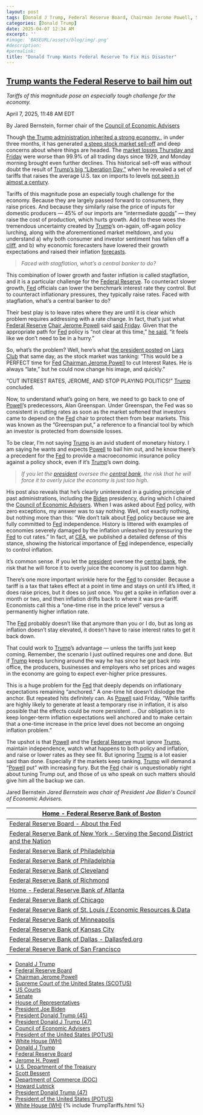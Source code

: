 ```yaml
---
layout: post
tags: [Donald J Trump, Federal Reserve Board, Chairman Jerome Powell, Supreme Court of the United States (SCOTUS), US Courts, Senate, House of Representatives, President Joe Biden, President Donald Trump (45), President Donald J Trump (47), Council of Economic Advisers, President of the United States (POTUS), White House (WH), Donald J Trump, Federal Reserve Board, Jerome H. Powell, U.S. Department of the Treasury, Scott Bessent, Department of Commerce (DOC), Howard Lutnick, Regulating Imports with a Reciprocal Tariff to Rectify Trade Practices that Contribute to Large and Persistent Annual United States Goods Trade Deficits. Presidential Actions Executive Orders April 2 2025, President Donald Trump (47), President of the United States (POTUS), America First Trade Policy. Presidential Actions January 20 2025, White House (WH), tariffs, politics, stupidity]
categories: [Donald Trump]
date: 2025-04-07 12:34 AM
excerpt: ''
#image: 'BASEURL/assets/blog/img/.png'
#description:
#permalink:
title: "Donald Trump Wants Federal Reserve To Fix His Disaster"
---
```



## [Trump wants the Federal Reserve to bail him out](https://www.msnbc.com/opinion/msnbc-opinion/trump-tariffs-stock-market-federal-reserve-powell-rcna199796)

*Tariffs of this magnitude pose an especially tough challenge for the economy.*

April 7, 2025, 11:48 AM EDT

By Jared Bernstein, former chair of the [Council of Economic Advisers](https://www.whitehouse.gov/cea)

Though [the Trump administration inherited a strong economy,](https://www.msnbc.com/jose-diaz-balart/watch/trump-squandering-inherited-strong-jobs-market-with-tariffs-fmr-economic-advisers-council-chair-236535365580), in under three months, it has generated [a steep stock market sell-off](https://www.msnbc.com/msnbc/watch/u-s-stocks-plunge-as-trump-s-tariffs-wreak-havoc-across-global-economy-236472901644) and deep concerns about where things are headed. The [market losses Thursday and Friday](https://bsky.app/profile/weakinstrument.bsky.social/post/3llza6663lk2r) were worse than 99.9% of all trading days since 1929, and Monday morning brought even further declines. This historical sell-off was without doubt the result of [Trump’s big “Liberation Day,”](https://www.msnbc.com/opinion/msnbc-opinion/trump-liberation-day-tariffs-us-economy-rcna198940) when he revealed a set of tariffs that raises the average U.S. tax on imports to levels [not seen in almost a century](https://www.msnbc.com/opinion/msnbc-opinion/trump-liberation-day-tariffs-us-economy-rcna198940).

Tariffs of this magnitude pose an especially tough challenge for the economy. Because they are largely passed forward to consumers, they raise prices. And because they similarly raise the price of inputs for domestic producers — 45% of our imports are “intermediate [goods](https://www.frbsf.org/research-and-insights/publications/economic-letter/2019/01/how-much-do-we-spend-on-imports/#:~:text=Taking%20the%20aggregate%20numbers%20as,imports%20of%20final%20consumption%20goods.)” — they raise the cost of production, which hurts growth. Add to these woes the tremendous uncertainty created by [Trump](https://www.donaldjtrump.com/)’s on-again, off-again policy lurching, along with the aforementioned market meltdown, and you understand a) why both consumer and investor sentiment has fallen off a [cliff](http://www.sca.isr.umich.edu/), and b) why economic forecasters have lowered their growth expectations and raised their inflation [forecasts](https://www.fundssociety.com/en/news/markets/global-growth-forecasts-slashed-dramatically-due-to-u-s-trade-war/).

> *Faced with stagflation, what’s a central banker to do?*

This combination of lower growth and faster inflation is called stagflation, and it is a particular challenge for the [Federal Reserve](https://www.federalreserve.gov/). To counteract slower growth, [Fed](https://www.federalreserve.gov/) officials can lower the benchmark interest rate they control. But to counteract inflationary pressures, they typically raise rates. Faced with stagflation, what’s a central banker to do?

Their best play is to leave rates where they are until it is clear which problem requires addressing with a rate change. In fact, that’s just what [Federal Reserve](https://www.federalreserve.gov/) [Chair Jerome Powell](https://www.federalreserve.gov/aboutthefed/bios/board/powell.htm) said [said Friday](https://vimeo.com/event/5037150). Given that the appropriate path for [Fed](https://www.federalreserve.gov/) policy is “not clear at this time,” [he said](https://www.msn.com/en-us/money/markets/fed-chair-jerome-powell-says-trump-tariffs-are-likely-to-raise-inflation-and-the-economic-hit-will-be-significantly-larger-than-expected/ar-AA1CjenQ), “it feels like we don’t need to be in a hurry.”

So, what’s the problem? Well, here’s what [the president posted](https://truthsocial.com/@realDonaldTrump/posts/114280322706682564) on [Liars Club](https://www.truthsocial.com/) that same day, as the stock market was tanking: “This would be a PERFECT time for [Fed](https://www.federalreserve.gov/) [Chairman Jerome Powell](https://www.federalreserve.gov/aboutthefed/bios/board/powell.htm) to cut Interest Rates. He is always “late,” but he could now change his image, and quickly.”

“CUT INTEREST RATES, JEROME, AND STOP PLAYING POLITICS!” [Trump](https://www.donaldjtrump.com/) concluded.

Now, to understand what’s going on here, we need to go back to one of [Powell](https://www.federalreserve.gov/aboutthefed/bios/board/powell.htm)’s predecessors, Alan Greenspan. Under Greenspan, the Fed was so consistent in cutting rates as soon as the market softened that investors came to depend on the [Fed](https://www.federalreserve.gov/) chair to protect them from bear markets. This was known as the “Greenspan put,” a reference to a financial tool by which an investor is protected from downside losses.

To be clear, I’m not saying [Trump](https://www.donaldjtrump.com/) is an avid student of monetary history. I am saying he wants and expects [Powell](https://www.federalreserve.gov/aboutthefed/bios/board/powell.htm) to bail him out, and he know there’s a precedent for the [Fed](https://www.federalreserve.gov/) to provide a macroeconomic insurance policy against a policy shock, even if it’s [Trump](https://www.donaldjtrump.com/)’s own doing.

> *If you let the [president](https://www.whitehouse.gov/) oversee the [central bank](https://www.federalreserve.gov/), the risk that he will force it to overly juice the economy is just too high.*

His post also reveals that he’s clearly uninterested in a guiding principle of past administrations, including the [Biden](https://bidenwhitehouse.archives.gov/) presidency, during which I chaired the [Council of Economic Advisers](https://www.whitehouse.gov/cea/). When I was asked about [Fed](https://www.federalreserve.gov/) policy, with zero exceptions, my answer was to say nothing. Well, not exactly nothing, but nothing more than this: “We don’t talk about [Fed](https://www.federalreserve.gov/) policy because we are fully committed to [Fed](https://www.federalreserve.gov/) independence. History is littered with examples of economies severely damaged by the inflation unleashed by pressuring the [Fed](https://www.federalreserve.gov/) to cut rates.” In fact, at [CEA](https://www.whitehouse.gov/cea/), we published a detailed defense of this stance, showing the historical importance of [Fed](https://www.federalreserve.gov/) independence, especially to control inflation.

It’s common sense. If you let the [president](https://www.whitehouse.gov/) oversee the [central bank](https://www.federalreserve.gov/), the risk that he will force it to overly juice the economy is just too damn high.

There’s one more important wrinkle here for the [Fed](https://www.federalreserve.gov/) to consider. Because a tariff is a tax that takes effect at a point in time and stays on until it’s lifted, it does raise prices, but it does so just once. You get a spike in inflation over a month or two, and then inflation drifts back to where it was pre-tariff. Economists call this a “one-time rise in the price level” versus a permanently higher inflation rate.

The [Fed](https://www.federalreserve.gov/) probably doesn’t like that anymore than you or I do, but as long as inflation doesn’t stay elevated, it doesn't have to raise interest rates to get it back down.

That could work to [Trump](https://www.donaldjtrump.com/)’s advantage — unless the tariffs just keep coming. Remember, the scenario I just outlined requires one and done. But if [Trump](https://www.donaldjtrump.com/) keeps lurching around the way he has since he got back into office, the producers, businesses and employers who set prices and wages in the economy are going to expect ever-higher price pressures.

This is a huge problem for the [Fed](https://www.federalreserve.gov/) that deeply depends on inflationary expectations remaining “anchored.” A one-time hit doesn’t dislodge the anchor. But repeated hits definitely can. As [Powell](https://www.federalreserve.gov/aboutthefed/bios/board/powell.htm) said Friday, “While tariffs are highly likely to generate at least a temporary rise in inflation, it is also possible that the effects could be more persistent … Our obligation is to keep longer-term inflation expectations well anchored and to make certain that a one-time increase in the price level does not become an ongoing inflation problem.”

The upshot is that [Powell](https://www.federalreserve.gov/aboutthefed/bios/board/powell.htm) and the [Federal Reserve](https://www.federalreserve.gov/) must ignore [Trump](https://www.donaldjtrump.com/), maintain independence, watch what happens to both policy and inflation, and raise or lower rates as they see fit. But ignoring [Trump](https://www.donaldjtrump.com/) is a lot easier said than done. Especially if the markets keep tanking, [Trump](https://www.donaldjtrump.com/) will demand a “[Powell](https://www.federalreserve.gov/aboutthefed/bios/board/powell.htm) put” with increasing fury. But the [Fed](https://www.federalreserve.gov/) chair is unquestionably right about tuning Trump out, and those of us who speak on such matters should give him all the backup we can.

Jared Bernstein
*Jared Bernstein was chair of President Joe Biden's Council of Economic Advisers.*

| [Home - Federal Reserve Bank of Boston](https://www.bostonfed.org/) |
|---|
| [Federal Reserve Board - About the Fed](https://www.federalreserve.gov/aboutthefed.htm) |
| [Federal Reserve Bank of New York - Serving the Second District and the Nation](https://www.newyorkfed.org/) |
| [Federal Reserve Bank of Philadelphia](https://www.federalreserve.gov/aboutthefed/federal-reserve-system-philadelphia.htm) |
| [Federal Reserve Bank of Philadelphia](https://www.philadelphiafed.org/) |
| [Federal Reserve Bank of Cleveland](https://www.clevelandfed.org/) |
| [Federal Reserve Bank of Richmond](https://www.richmondfed.org/) |
| [Home - Federal Reserve Bank of Atlanta](https://www.atlantafed.org/) |
| [Federal Reserve Bank of Chicago](https://www.chicagofed.org/) |
| [Federal Reserve Bank of St. Louis / Economic Resources & Data](https://www.stlouisfed.org/) |
| [Federal Reserve Bank of Minneapolis](https://www.minneapolisfed.org/) |
| [Federal Reserve Bank of Kansas City](https://www.kansascityfed.org/) |
| [Federal Reserve Bank of Dallas - Dallasfed.org](https://www.dallasfed.org/) |
| [Federal Reserve Bank of San Francisco](https://www.frbsf.org/) |

- [Donald J Trump](https://www.donaldjtrump.com/)
- [Federal Reserve Board](https://www.federalreserve.gov/)
- [Chairman Jerome Powell](https://www.federalreserve.gov/aboutthefed/bios/board/powell.htm)
- [Supreme Court of the United States (SCOTUS)](https://www.supremecourt.gov/)
- [US Courts](https://www.uscourts.gov/)
- [Senate](https://www.senate.gov/)
- [House of Representatives](https://www.house.gov/)
- [President Joe Biden](https://bidenwhitehouse.archives.gov/)
- [President Donald Trump (45)](https://trumpwhitehouse.archives.gov/)
- [President Donald J Trump (47)](https://www.whitehouse.gov/administration/donald-j-trump=)
- [Council of Economic Advisers](https://www.whitehouse.gov/cea)
- [President of the United States (POTUS)](https://www.whitehouse.gov/)
- [White House (WH)](https://www.whitehouse.gov/)
- [Donald J Trump](https://www.donaldjtrump.com/)
- [Federal Reserve Board](https://www.federalreserve.gov/)
- [Jerome H. Powell](https://www.federalreserve.gov/aboutthefed/bios/board/powell.htm)
- [U.S. Department of the Treasury](https://home.treasury.gov/)
- [Scott Bessent](https://home.treasury.gov/about/general-information/officials/scott-bessent)
- [Department of Commerce (DOC)](https://www.commerce.gov/)
- [Howard Lutnick](https://www.commerce.gov/about/leadership/howard-lutnick)
- [President Donald Trump (47)](https://www.whitehouse.gov/)
- [President of the United States (POTUS)](https://www.whitehouse.gov/)
- [White House (WH)](https://www.whitehouse.gov/)
{% include TrumpTariffs.html %}
